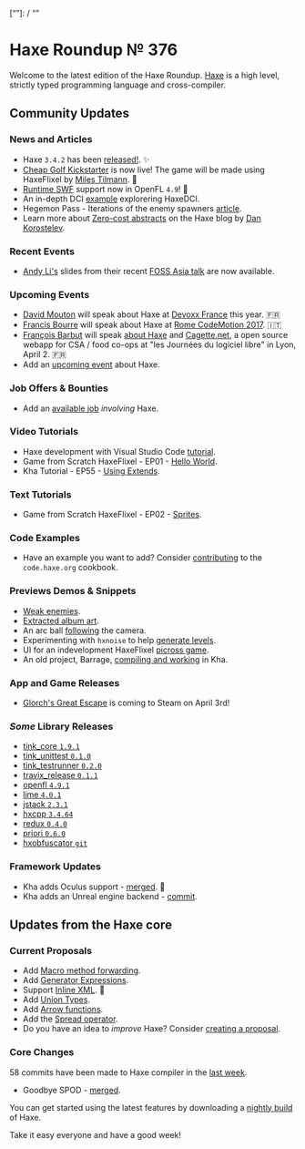 [_template]: ../templates/roundup.html
[date]: / "2017-03-21 10:10:00"
[modified]: / "2017-03-21 10:50:00"
[published]: / "2017-03-21 12:00:00"
[description]: / "The latest news covering the Haxe community, featuring three upcoming talks, the latest HaxeLib releases, game previews and lots more!"
[“”]: / “”

# Haxe Roundup № 376

Welcome to the latest edition of the Haxe Roundup. [Haxe](http://haxe.org/?utm_source=haxe.io) is a high level, strictly typed programming language and cross-compiler.

## Community Updates

### News and Articles

- Haxe `3.4.2` has been [released!](https://github.com/HaxeFoundation/haxe/releases/tag/3.4.2). :sparkles:
- [Cheap Golf Kickstarter](https://www.kickstarter.com/projects/milestilmann/cheap-golf?ref=watched_project_launched) is now live! The game will be made using HaxeFlixel by [Miles Tilmann](https://twitter.com/MilesTilmann). :star2:
- [Runtime SWF](http://www.openfl.org/blog/2017/03/15/runtime-swf-support-in-openfl-4.9/) support now in OpenFL `4.9`! :star2:
- An in-depth DCI [example](https://twitter.com/thedciguy/status/842702722575032320) explorering HaxeDCI.
- Hegemon Pass - Iterations of the enemy spawners [article](http://hegemonepass.com/iterations-enemy-spawners/).
- Learn more about [Zero-cost abstracts](http://haxe.org/blog/zero-cost-abstracts/) on the Haxe blog by [Dan Korostelev](https://twitter.com/nadako).

### Recent Events

- [Andy Li's](https://twitter.com/andy_li) slides from their recent [FOSS Asia talk](https://twitter.com/andy_li/status/843314633700081665) are now available.

### Upcoming Events

- [David Mouton](https://twitter.com/damoebius) will speak about Haxe at [Devoxx France](http://cfp.devoxx.fr/2017/talk/EFI-6314/Beyond_Javascript) this year. :fr:
- [Francis Bourre](https://twitter.com/francisbourre) will speak about Haxe at [Rome CodeMotion 2017](https://twitter.com/francisbourre/status/838999796958572544). :it:
- [François Barbut](https://github.com/bablukid) will speak [about Haxe](http://www.jdll.org/events/decouvrez-haxe-le-graal-du-developpeur-touche-a-tout/) and [Cagette.net](http://www.jdll.org/events/cagette-net-un-logiciel-libre-pour-le-circuit-court/), a open source webapp for  CSA / food co-ops at "les Journées du logiciel libre" in Lyon, April 2. :fr:
- Add an [upcoming event](https://github.com/skial/haxe.io/labels/events) about Haxe.

### Job Offers & Bounties

- Add an [available job](https://github.com/skial/haxe.io/labels/jobs) _involving_ Haxe.

### Video Tutorials

- Haxe development with Visual Studio Code [tutorial](https://www.youtube.com/watch?v=UbuPcjoxnAg).
- Game from Scratch HaxeFlixel - EP01 - [Hello World](https://www.youtube.com/watch?v=CsgATIEMEVk).
- Kha Tutorial - EP55 - [Using Extends](https://www.youtube.com/watch?v=5qJi1gfDlyY).

### Text Tutorials

- Game from Scratch HaxeFlixel - EP02 - [Sprites](https://twitter.com/gamefromscratch/status/843874699197190144).

### Code Examples

- Have an example you want to add? Consider [contributing](https://github.com/HaxeFoundation/code-cookbook#contributing-articles) to the `code.haxe.org` cookbook.

### Previews Demos & Snippets

- [Weak enemies](https://twitter.com/ingenoire/status/841986972184920064).
- [Extracted album art](https://twitter.com/ProgrammerRyan/status/842433061946068992).
- An arc ball [following](https://twitter.com/TiagoLing/status/843606276059860992) the camera.
- Experimenting with `hxnoise` to help [generate levels](https://twitter.com/5Mixer/status/842975207027441664).
- UI for an indevelopment HaxeFlixel [picross game](https://twitter.com/aidanleegames/status/842508605849042944).
- An old project, Barrage, [compiling and working](https://twitter.com/Hexvalues/status/841720843499630593) in Kha.

### App and Game Releases

- [Glorch's Great Escape](https://twitter.com/wg_phancock/status/843286401286262785) is coming to Steam on April 3rd!

### _Some_ Library Releases

- [tink_core `1.9.1`](http://lib.haxe.org/p/tink_core)
- [tink_unittest `0.1.0`](http://lib.haxe.org/p/tink_unittest)
- [tink_testrunner `0.2.0`](http://lib.haxe.org/p/tink_testrunner)
- [travix_release `0.1.1`](http://lib.haxe.org/p/travix_release)
- [openfl `4.9.1`](http://lib.haxe.org/p/openfl)
- [lime `4.0.1`](http://lib.haxe.org/p/lime)
- [jstack `2.3.1`](http://lib.haxe.org/p/jstack)
- [hxcpp `3.4.64`](http://lib.haxe.org/p/hxcpp)
- [redux `0.4.0`](https://github.com/elsassph/haxe-redux)
- [priori `0.6.0`](https://lib.haxe.org/p/priori)
- [hxobfuscator `git`](https://github.com/markknol/hxobfuscator)

### Framework Updates

- Kha adds Oculus support - [merged](https://github.com/Kode/Kore/pull/161). :star2:
- Kha adds an Unreal engine backend - [commit](https://github.com/Kode/Kore/commit/dcc08a59dc7f1043c31537012a2e6761c3c125ab).

## Updates from the Haxe core

### Current Proposals

- Add [Macro method forwarding](https://github.com/HaxeFoundation/haxe-evolution/pull/18).
- Add [Generator Expressions](https://github.com/HaxeFoundation/haxe-evolution/pull/15).
- Support [Inline XML](https://github.com/HaxeFoundation/haxe-evolution/pull/12). :star2:
- Add [Union Types](https://github.com/HaxeFoundation/haxe-evolution/pull/11).
- Add [Arrow functions](https://github.com/HaxeFoundation/haxe-evolution/pull/8).
- Add the [Spread operator](https://github.com/HaxeFoundation/haxe-evolution/pull/7).
- Do you have an idea to _improve_ Haxe? Consider [creating a proposal].

### Core Changes

58 commits have been made to Haxe compiler in the [last week].

- Goodbye SPOD - [merged](https://github.com/HaxeFoundation/haxe/pull/6115).

You can get started using the latest features by downloading a [nightly build] of Haxe.

Take it easy everyone and have a good week!

[last week]: https://github.com/issues?utf8=%E2%9C%93&q=closed%3A2017-03-13..2017-03-21+org%3Ahaxefoundation+is%3Aclosed+
[nightly build]: http://build.haxe.org
[creating a proposal]: https://github.com/HaxeFoundation/haxe-evolution
